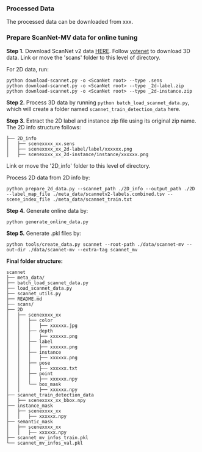 ### Processed Data
The processed data can be downloaded from xxx.


### Prepare ScanNet-MV data for online tuning

**Step 1.** Download ScanNet v2 data [HERE](https://github.com/ScanNet/ScanNet). Follow [votenet](https://github.com/facebookresearch/votenet/tree/main/scannet) to download 3D data. 
Link or move the 'scans' folder to this level of directory. 

For 2D data, run:
```
python download-scannet.py -o <ScanNet root> --type .sens
python download-scannet.py -o <ScanNet root> --type _2d-label.zip
python download-scannet.py -o <ScanNet root> --type _2d-instance.zip
```

**Step 2.** Process 3D data by running `python batch_load_scannet_data.py`, which will create a folder named `scannet_train_detection_data` here.

**Step 3.** Extract the 2D label and instance zip file using its original zip name. 
The 2D info structure follows:

```
├── 2D_info
│   ├── scenexxxx_xx.sens
│   ├── scenexxxx_xx_2d-label/label/xxxxxx.png
│   ├── scenexxxx_xx_2d-instance/instance/xxxxxx.png
```


Link or move the '2D_info' folder to this level of directory. 
 
Process 2D data from 2D info by:
```
python prepare_2d_data.py --scannet_path ./2D_info --output_path ./2D --label_map_file ./meta_data/scannetv2-labels.combined.tsv --scene_index_file ./meta_data/scannet_train.txt
```

**Step 4.** Generate online data by:
```
python generate_online_data.py
```

**Step 5.** Generate .pkl files by:
```
python tools/create_data.py scannet --root-path ./data/scannet-mv --out-dir ./data/scannet-mv --extra-tag scannet_mv
```


**Final folder structure:**

```
scannet
├── meta_data/
├── batch_load_scannet_data.py
├── load_scannet_data.py
├── scannet_utils.py
├── README.md
├── scans/
├── 2D
│   ├── scenexxxx_xx
│   │   ├── color
│   │   │   ├── xxxxxx.jpg
│   │   ├── depth
│   │   │   ├── xxxxxx.png
│   │   ├── label
│   │   │   ├── xxxxxx.png
│   │   ├── instance
│   │   │   ├── xxxxxx.png
│   │   ├── pose
│   │   │   ├── xxxxxx.txt
│   │   ├── point
│   │   │   ├── xxxxxx.npy
│   │   └── box_mask
│   │       ├── xxxxxx.npy
├── scannet_train_detection_data
│   ├── scenexxxx_xx_bbox.npy
├── instance_mask
│   ├── scenexxxx_xx
│   │   ├── xxxxxx.npy
├── semantic_mask
│   ├── scenexxxx_xx
│   │   ├── xxxxxx.npy
├── scannet_mv_infos_train.pkl
└── scannet_mv_infos_val.pkl

```
